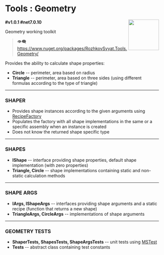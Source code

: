 # Tools : Geometry

<img align="right" width="100" height="100" src="https://github.com/rozhkovsvyat/Tools.Geometry/assets/71471748/8b327452-8d36-43c8-afca-6c34e76450de">

**#v1.0.1 #net7.0.10**

Geometry working toolkit

> :eye_speech_bubble: https://www.nuget.org/packages/RozhkovSvyat.Tools.Geometry/

Provides the ability to calculate shape properties:
* **Circle** -- perimeter, area based on radius
* **Triangle** -- perimeter, area based on three sides (using different formulas according to the type of triangle)

---

### SHAPER

* Provides shape instances according to the given arguments using [RecipeFactory](https://github.com/rozhkovsvyat/Tools.RecipeFactory)
* Populates the factory with all shape implementations  in the same or a specific assembly when an instance is created
* Does not know the returned shape specific type

---

### SHAPES

* **IShape** -- interface providing shape properties, default shape implementation (with zero properties)
* **Triangle, Circle** -- shape implementations containing static and non-static calculation methods

---

### SHAPE ARGS

* **IArgs, IShapeArgs** -- interfaces providing shape arguments and a static recipe (function that returns a new shape)
* **TriangleArgs, CircleArgs** -- implementations of shape arguments

---

### GEOMETRY TESTS

* **ShaperTests, ShapesTests, ShapeArgsTests** -- unit tests using [MSTest](https://www.nuget.org/packages/MSTest)
* **Tests** -- abstract class containing test constants
